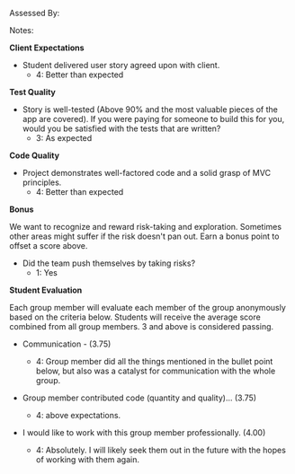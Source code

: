 Assessed By:

Notes:


**Client Expectations**

* Student delivered user story agreed upon with client.
  * 4: Better than expected

**Test Quality**

* Story is well-tested (Above 90% and the most valuable pieces of the app are covered). If you were paying for someone to build this for you, would you be satisfied with the tests that are written?
    * 3: As expected

**Code Quality**

* Project demonstrates well-factored code and a solid grasp of MVC principles.
    * 4: Better than expected

**Bonus**

We want to recognize and reward risk-taking and exploration. Sometimes other areas might suffer if the risk doesn't pan out. Earn a bonus point to offset a score above.

* Did the team push themselves by taking risks?
    * 1: Yes

**Student Evaluation**

Each group member will evaluate each member of the group anonymously based on the criteria below. Students will receive the average score combined from all group members. 3 and above is considered passing.

* Communication - (3.75)
  * 4: Group member did all the things mentioned in the bullet point below, but also was a catalyst for communication with the whole group.

* Group member contributed code (quantity and quality)... (3.75)
  * 4: above expectations.

* I would like to work with this group member professionally. (4.00)
  * 4: Absolutely. I will likely seek them out in the future with the hopes of working with them again.

